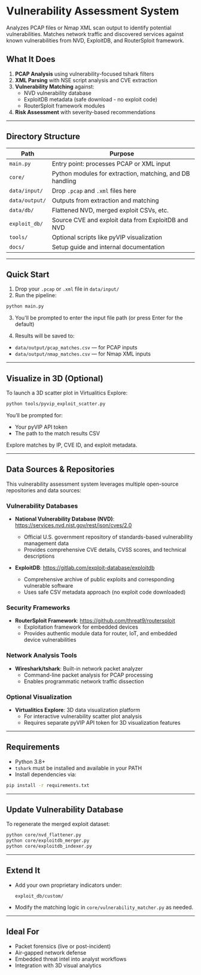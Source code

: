 # Vulnerability Assessment System

Analyzes PCAP files or Nmap XML scan output to identify potential vulnerabilities. Matches network traffic and discovered services against known vulnerabilities from NVD, ExploitDB, and RouterSploit framework.

## What It Does

1. **PCAP Analysis** using vulnerability-focused tshark filters
2. **XML Parsing** with NSE script analysis and CVE extraction  
3. **Vulnerability Matching** against:
   - NVD vulnerability database
   - ExploitDB metadata (safe download - no exploit code)
   - RouterSploit framework modules
4. **Risk Assessment** with severity-based recommendations

---

## Directory Structure

| Path                      | Purpose |
|---------------------------|---------|
| `main.py`                | Entry point: processes PCAP or XML input |
| `core/`                  | Python modules for extraction, matching, and DB handling |
| `data/input/`            | Drop `.pcap` and `.xml` files here |
| `data/output/`           | Outputs from extraction and matching |
| `data/db/`               | Flattened NVD, merged exploit CSVs, etc. |
| `exploit_db/`            | Source CVE and exploit data from ExploitDB and NVD |
| `tools/`                 | Optional scripts like pyVIP visualization |
| `docs/`                  | Setup guide and internal documentation |

---

## Quick Start

1. Drop your `.pcap` or `.xml` file in `data/input/`
2. Run the pipeline:

```bash
python main.py
```

3. You'll be prompted to enter the input file path (or press Enter for the default)

4. Results will be saved to:

- `data/output/pcap_matches.csv` — for PCAP inputs  
- `data/output/nmap_matches.csv` — for Nmap XML inputs

---

## Visualize in 3D (Optional)

To launch a 3D scatter plot in Virtualitics Explore:

```bash
python tools/pyvip_exploit_scatter.py
```

You’ll be prompted for:

- Your pyVIP API token
- The path to the match results CSV

Explore matches by IP, CVE ID, and exploit metadata.

---

## Data Sources & Repositories

This vulnerability assessment system leverages multiple open-source repositories and data sources:

### Vulnerability Databases
- **National Vulnerability Database (NVD)**: https://services.nvd.nist.gov/rest/json/cves/2.0
  - Official U.S. government repository of standards-based vulnerability management data
  - Provides comprehensive CVE details, CVSS scores, and technical descriptions

- **ExploitDB**: https://gitlab.com/exploit-database/exploitdb
  - Comprehensive archive of public exploits and corresponding vulnerable software
  - Uses safe CSV metadata approach (no exploit code downloaded)

### Security Frameworks
- **RouterSploit Framework**: https://github.com/threat9/routersploit
  - Exploitation framework for embedded devices
  - Provides authentic module data for router, IoT, and embedded device vulnerabilities

### Network Analysis Tools
- **Wireshark/tshark**: Built-in network packet analyzer
  - Command-line packet analysis for PCAP processing
  - Enables programmatic network traffic dissection

### Optional Visualization
- **Virtualitics Explore**: 3D data visualization platform
  - For interactive vulnerability scatter plot analysis
  - Requires separate pyVIP API token for 3D visualization features

---

## Requirements

- Python 3.8+
- `tshark` must be installed and available in your PATH
- Install dependencies via:

```bash
pip install -r requirements.txt
```

---

## Update Vulnerability Database

To regenerate the merged exploit dataset:

```bash
python core/nvd_flattener.py
python core/exploitdb_merger.py
python core/exploitdb_indexer.py
```

---

## Extend It

- Add your own proprietary indicators under:
  ```
  exploit_db/custom/
  ```
- Modify the matching logic in `core/vulnerability_matcher.py` as needed.

---

## Ideal For

- Packet forensics (live or post-incident)
- Air-gapped network defense
- Embedded threat intel into analyst workflows
- Integration with 3D visual analytics
